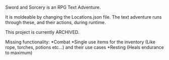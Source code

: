 Sword and Sorcery is an RPG Text Adventure.

It is moldeable by changing the Locations.json file. The text adventure runs through these, and their actions, during
runtime.

This project is currently ARCHIVED.

Missing functionality:
*Combat
*Single use items for the inventory (Like rope, torches, potions etc...) and their use cases
*Resting (Heals endurance to maximum)
